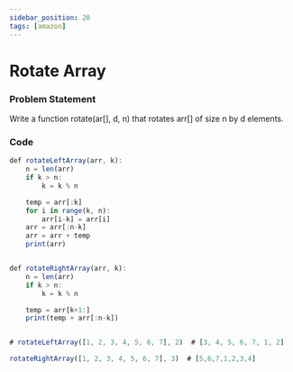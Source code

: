```yaml
---
sidebar_position: 20
tags: [amazon]
---
```


# Rotate Array

### Problem Statement

Write a function rotate(ar[], d, n) that rotates arr[] of size n by d elements.

### Code

```jsx title="Python Code"
def rotateLeftArray(arr, k):
    n = len(arr)
    if k > n:
        k = k % n

    temp = arr[:k]
    for i in range(k, n):
        arr[i-k] = arr[i]
    arr = arr[:n-k]
    arr = arr + temp
    print(arr)


def rotateRightArray(arr, k):
    n = len(arr)
    if k > n:
        k = k % n

    temp = arr[k+1:]
    print(temp + arr[:n-k])


# rotateLeftArray([1, 2, 3, 4, 5, 6, 7], 2)  # [3, 4, 5, 6, 7, 1, 2]

rotateRightArray([1, 2, 3, 4, 5, 6, 7], 3)  # [5,6,7,1,2,3,4]
```
